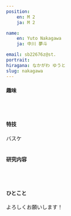 ```yaml
---
position:
    en: M 2
    ja: M 2

name:
    en: Yuto Nakagawa
    ja: 中川 夢斗

email: sb22676z@st.
portrait:
hiragana: なかがわ ゆうと
slug: nakagawa
---
```


#### 趣味
<br><br>

#### 特技
バスケ
<br><br>

#### 研究内容
<br><br>

#### ひとこと
よろしくお願いします！
<br><br>
